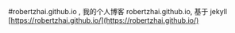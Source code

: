 #robertzhai.github.io , 我的个人博客 robertzhai.github.io, 基于 jekyll  
[https://robertzhai.github.io/](https://robertzhai.github.io/)
 



